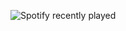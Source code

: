 ![Spotify recently played](https://spotify-recently-played-readme.vercel.app/api?user=jeffreyca16&count=1)
